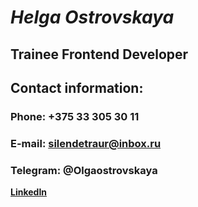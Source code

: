 # ***Helga Ostrovskaya***
## **Trainee Frontend Developer**
## **Contact information:**
### **Phone:** +375 33 305 30 11
### **E-mail:** silendetraur@inbox.ru
### **Telegram:** @Olgaostrovskaya
[**LinkedIn**](https://www.linkedin.com/in/%D0%BE%D0%BB%D1%8C%D0%B3%D0%B0-%D0%BE%D1%81%D1%82%D1%80%D0%BE%D0%B2%D1%81%D0%BA%D0%B0%D1%8F-55a18325a/)